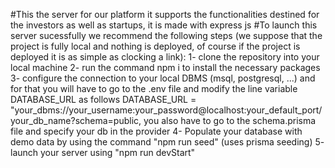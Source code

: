 #This the server for our platform it supports the functionalities destined for the investors as well as startups, it is made with express js
#To launch this server sucessfully we recommend the following steps (we suppose that the project is fully local and nothing is deployed, of course if the project is deployed it is as simple as clocking a link): 
1- clone the repository into your local machine 
2- run the command npm i to install the necessary packages
3- configure the connection to your local DBMS (msql, postgresql, ...) and for that you will have to go to the .env file and modify the line variable DATABASE_URL as follows 
DATABASE_URL = "your_dbms://your_username:your_password@localhost:your_default_port/your_db_name?schema=public, you also have to go to the schema.prisma file and specify your db in the provider
4- Populate your database with demo data by using the command "npm run seed" (uses prisma seeding)
5- launch your server using "npm run devStart"
